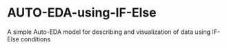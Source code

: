 # AUTO-EDA-using-IF-Else
A simple Auto-EDA model for describing and visualization of data using IF-Else conditions

